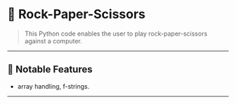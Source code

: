 # 🧩 Rock-Paper-Scissors

> This Python code enables the user to play rock-paper-scissors against a computer.

---

## 🚀 Notable Features
- array handling, f-strings.
  
---
